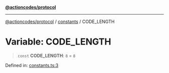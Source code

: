 [**@actioncodes/protocol**](../../README.md)

***

[@actioncodes/protocol](../../modules.md) / [constants](../README.md) / CODE\_LENGTH

# Variable: CODE\_LENGTH

> `const` **CODE\_LENGTH**: `8` = `8`

Defined in: [constants.ts:3](https://github.com/otaprotocol/actioncodes/blob/8a4aa3018c6ed7e0af5268c1fef98a56ef85fed1/src/constants.ts#L3)
